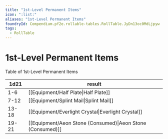 ```yaml
---
title: "1st-Level Permanent Items"
icon: ":list:"
aliases: "1st-Level Permanent Items"
foundryId: Compendium.pf2e.rollable-tables.RollTable.JyDn13oc0MdLjpyw
tags:
  - RollTable
---
```


# 1st-Level Permanent Items
<p>Table of 1st-Level Permanent Items</p>

| 1d21 | result |
|------|--------|
| 1-6 | [[Equipment/Half Plate\|Half Plate]] |
| 7-12 | [[Equipment/Splint Mail\|Splint Mail]] |
| 13-18 | [[Equipment/Everlight Crystal\|Everlight Crystal]] |
| 19-21 | [[Equipment/Aeon Stone (Consumed)\|Aeon Stone (Consumed)]] |
